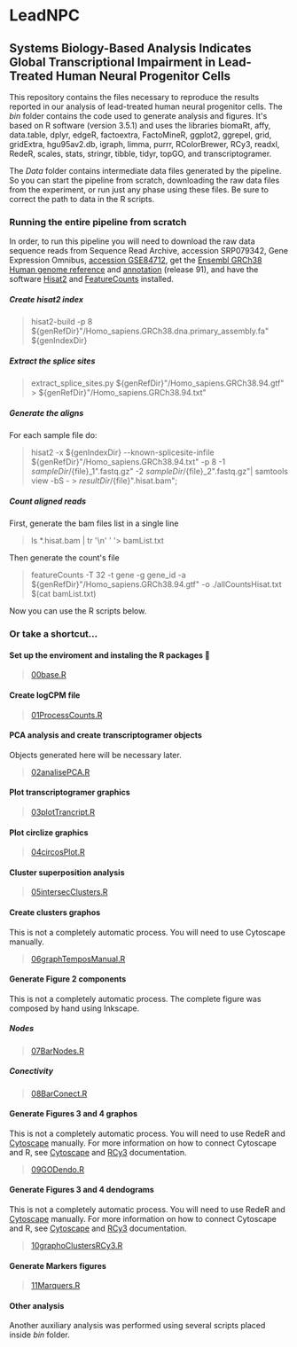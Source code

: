 # LeadNPC
## Systems Biology-Based Analysis Indicates Global Transcriptional Impairment in Lead-Treated Human Neural Progenitor Cells

This repository contains the files necessary to reproduce the results reported in our analysis of lead-treated human neural progenitor cells. The *bin* folder contains the code used to generate analysis and figures. It's based on R software (version 3.5.1) and uses the libraries biomaRt, affy, data.table, dplyr, edgeR, factoextra, FactoMineR, ggplot2, ggrepel, grid, gridExtra, hgu95av2.db, igraph, limma, purrr, RColorBrewer, RCy3, readxl, RedeR, scales, stats, stringr, tibble, tidyr, topGO, and transcriptogramer.

The *Data*  folder contains intermediate data files generated by the pipeline. So you can start the pipeline from scratch, downloading the raw data files from the experiment, or run just any phase using these files. Be sure to correct the path to data in the R scripts.

### Running the entire pipeline from scratch
In order, to run this pipeline you will need to download the  raw data sequence reads from Sequence Read Archive, accession SRP079342, Gene Expression Omnibus, [accession GSE84712](http://https://www.ncbi.nlm.nih.gov/geo/query/acc.cgi?acc=GSE84712 "accession GSE84712"), get the [Ensembl GRCh38 Human genome reference](ftp://ftp.ensembl.org/pub/release-91/fasta/homo_sapiens/dna/Homo_sapiens.GRCh38.dna.primary_assembly.fa.gz) and [annotation](ftp://ftp.ensembl.org/pub/release-91/gtf/homo_sapiens/Homo_sapiens.GRCh38.91.gtf.gz) (release 91), and have the software [Hisat2](http://ccb.jhu.edu/software/hisat2/dl/hisat2-2.1.0-Linux_x86_64.zip) and [FeatureCounts](https://sourceforge.net/projects/subread/files/subread-1.6.3/subread-1.6.3-Linux-x86_64.tar.gz) installed.

##### Create hisat2 index
> hisat2-build -p 8 ${genRefDir}"/Homo_sapiens.GRCh38.dna.primary_assembly.fa" ${genIndexDir}

##### Extract the splice sites
> extract_splice_sites.py ${genRefDir}"/Homo_sapiens.GRCh38.94.gtf" > ${genRefDir}"/Homo_sapiens.GRCh38.94.txt"

##### Generate the aligns
For each sample file do:
> hisat2 -x ${genIndexDir} --known-splicesite-infile ${genRefDir}"/Homo_sapiens.GRCh38.94.txt" -p 8 -1 ${sampleDir}/${file}_1".fastq.gz" -2 ${sampleDir}/${file}_2".fastq.gz"| samtools view -bS - > ${resultDir}/${file}".hisat.bam"; 

##### Count aligned reads 
First, generate the bam files list in a single line
> ls *.hisat.bam | tr '\n' ' '> bamList.txt

Then generate the count's file
> featureCounts -T 32  -t gene -g gene_id -a ${genRefDir}"/Homo_sapiens.GRCh38.94.gtf" -o ./allCountsHisat.txt $(cat bamList.txt)

Now you can use the R scripts below.

### Or take a shortcut...

#### Set up the enviroment and instaling the R packages 🤞
> [00base.R](./bin/00base.R)


#### Create logCPM file
> [01ProcessCounts.R](./bin/01ProcessCounts.R)

#### PCA analysis and create transcriptogramer objects
Objects generated here will be necessary later.
> [02analisePCA.R](./bin/02analisePCA.R)

#### Plot transcriptogramer graphics
> [03plotTrancript.R](./bin/03plotTrancript.R)

#### Plot circlize graphics
> [04circosPlot.R](./bin/04circosPlot.R)


#### Cluster superposition analysis
> [05intersecClusters.R](./bin/05intersecClusters.R)

#### Create clusters graphos
This is not a completely automatic process. You will need to use Cytoscape manually.
> [06graphTemposManual.R](./bin/06graphTemposManual.R)

#### Generate Figure 2 components
This is not a completely automatic process. The complete figure was composed by hand using Inkscape.

##### Nodes
> [07BarNodes.R](./bin/07BarNodes.R)

##### Conectivity
> [08BarConect.R](./bin/08BarConect.R)

#### Generate Figures 3 and 4 graphos
This is not a completely automatic process. You will need to use RedeR and [Cytoscape](https://cytoscape.org/download.html) manually. For more information on how to connect Cytoscape and R, see [Cytoscape](https://cytoscape.org/) and [RCy3](https://bioconductor.org/packages/release/bioc/html/RCy3.html) documentation.
> [09GODendo.R](./bin/09GODendo.R)

#### Generate Figures 3 and 4 dendograms
This is not a completely automatic process. You will need to use RedeR and [Cytoscape](https://cytoscape.org/download.html) manually. For more information on how to connect Cytoscape and R, see [Cytoscape](https://cytoscape.org/) and [RCy3](https://bioconductor.org/packages/release/bioc/html/RCy3.html) documentation.
> [10graphoClustersRCy3.R](./bin/09graphoClustersRCy3.R)

#### Generate Markers figures
> [11Marquers.R](./bin/11Marquers.R)

#### Other analysis
Another auxiliary analysis was performed using several scripts placed inside *bin* folder.
